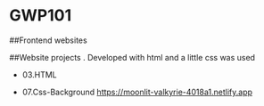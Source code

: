 # GWP101
##Frontend websites  

##Website projects . Developed with html and a little css was used

* 03.HTML

* 07.Css-Background  https://moonlit-valkyrie-4018a1.netlify.app



